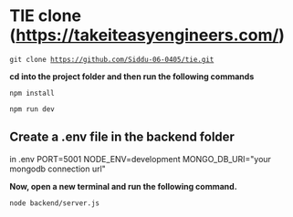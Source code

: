 # TIE clone (https://takeiteasyengineers.com/)

<code>git clone https://github.com/Siddu-06-0405/tie.git</code>

<b>cd into the project folder and then run the following commands</b>

<code>npm install</code>

<code>npm run dev</code>

## Create a .env file in the backend folder
in .env
PORT=5001
NODE_ENV=development
MONGO_DB_URI="your mongodb connection url"

<b>Now, open a new terminal and run the following command.</b>

<code>node backend/server.js</code>
